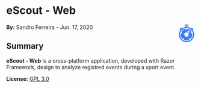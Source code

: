 # eScout - Web

<a href="#">
    <img src="wwwroot/media/images/escout-logo_icon-BLUE.svg" align="right" width="10%" height="10%"/>
</a>

**By:** Sandro Ferreira - Jun. 17, 2020

## Summary

**eScout - Web** is a cross-platform application, developed with Razor Framework, design to analyze registred events
during a sport event.

**License:** [GPL 3.0](https://choosealicense.com/licenses/gpl-3.0/)
